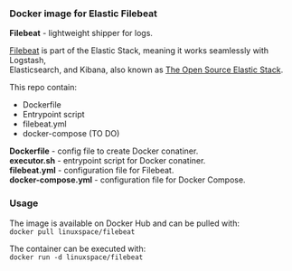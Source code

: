 ### Docker image for Elastic Filebeat  

**Filebeat** - lightweight shipper for logs.  

[Filebeat](https://www.elastic.co/products/beats/filebeat) is part of the Elastic Stack, meaning it works seamlessly with Logstash,   
Elasticsearch, and Kibana, also known as [The Open Source Elastic Stack](https://www.elastic.co/products). 

This repo contain:   
- Dockerfile  
- Entrypoint script   
- filebeat.yml
- docker-compose (TO DO)  

**Dockerfile** - config file to create Docker conatiner.   
**executor.sh** - entrypoint script for Docker conatiner.  
**filebeat.yml** - configuration file for Filebeat.  
**docker-compose.yml** - configuration file for Docker Compose. 

### Usage  

The image is available on Docker Hub and can be pulled with:  
```docker pull linuxspace/filebeat```   

The container can be executed with:  
```docker run -d linuxspace/filebeat```   

